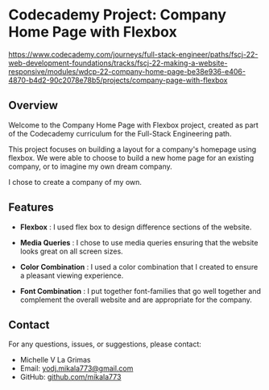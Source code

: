 # Codecademy Project: Company Home Page with Flexbox

https://www.codecademy.com/journeys/full-stack-engineer/paths/fscj-22-web-development-foundations/tracks/fscj-22-making-a-website-responsive/modules/wdcp-22-company-home-page-be38e936-e406-4870-b4d2-90c2078e78b5/projects/company-page-with-flexbox

## Overview

Welcome to the Company Home Page with Flexbox project, created as part of the Codecademy curriculum for the Full-Stack Engineering path.

This project focuses on building a layout for a company's homepage using flexbox. We were able to choose to build a new home page for an existing company, or to imagine my own dream company. 

I chose to create a company of my own.

## Features

- **Flexbox** : I used flex box to design difference sections of the website.

- **Media Queries** : I chose to use media queries ensuring that the website looks great on all screen sizes.

- **Color Combination** : I used a color combination that I created to ensure a pleasant viewing experience.

- **Font Combination** : I put together font-families that go well together and complement the overall website and are appropriate for the company.

## Contact

For any questions, issues, or suggestions, please contact:

- Michelle V La Grimas
- Email: yodj.mikala773@gmail.com
- GitHub: [github.com/mikala773](https://github.com/mikala773)
